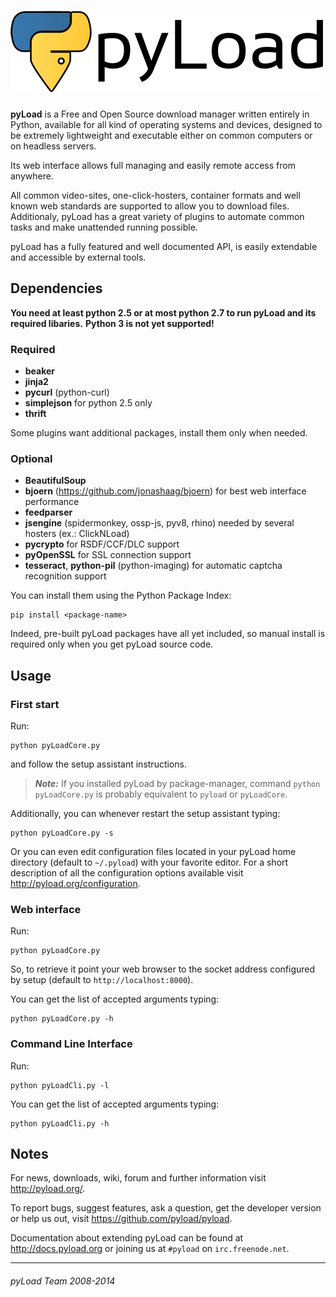 ![pyLoad](/docs/resources/banner.png "pyLoad")
=============================

**pyLoad** is a Free and Open Source download manager written entirely in Python, available for all kind of operating systems and devices,
designed to be extremely lightweight and executable either on common computers or on headless servers.

Its web interface allows full managing and easily remote access from anywhere.

All common video-sites, one-click-hosters, container formats and well known web standards are supported to allow you to download files.
Additionaly, pyLoad has a great variety of plugins to automate common tasks and make unattended running possible.

pyLoad has a fully featured and well documented API, is easily extendable and accessible by external tools.


Dependencies
------------

**You need at least python 2.5 or at most python 2.7 to run pyLoad and its required libaries.**
**Python 3 is not yet supported!**

### Required ###

 - **beaker**
 - **jinja2**
 - **pycurl** (python-curl)
 - **simplejson** for python 2.5 only
 - **thrift**

Some plugins want additional packages, install them only when needed.

### Optional ###

 - **BeautifulSoup**
 - **bjoern** (<https://github.com/jonashaag/bjoern>) for best web interface performance
 - **feedparser**
 - **jsengine** (spidermonkey, ossp-js, pyv8, rhino) needed by several hosters (ex.: ClickNLoad)
 - **pycrypto** for RSDF/CCF/DLC support
 - **pyOpenSSL** for SSL connection support
 - **tesseract**, **python-pil** (python-imaging) for automatic captcha recognition support

You can install them using the Python Package Index:

    pip install <package-name>

Indeed, pre-built pyLoad packages have all yet included, so manual install is required only when you get pyLoad source code.


Usage
-----------

### First start ###

Run:

    python pyLoadCore.py

and follow the setup assistant instructions.

> ***Note:***
If you installed pyLoad by package-manager, command `python pyLoadCore.py` is probably equivalent to `pyload` or `pyLoadCore`.

Additionally, you can whenever restart the setup assistant typing:

    python pyLoadCore.py -s

Or you can even edit configuration files located in your pyLoad home directory (default to `~/.pyload`)
with your favorite editor.
For a short description of all the configuration options available visit <http://pyload.org/configuration>.


### Web interface ###

Run:

    python pyLoadCore.py

So, to retrieve it point your web browser to the socket address configured by setup (default to `http://localhost:8000`).

You can get the list of accepted arguments typing:

    python pyLoadCore.py -h


### Command Line Interface ###

Run:

    python pyLoadCli.py -l

You can get the list of accepted arguments typing:

    python pyLoadCli.py -h


Notes
-----

For news, downloads, wiki, forum and further information visit <http://pyload.org/>.

To report bugs, suggest features, ask a question, get the developer version
or help us out, visit <https://github.com/pyload/pyload>.

Documentation about extending pyLoad can be found at <http://docs.pyload.org> or joining us at `#pyload` on `irc.freenode.net`.


------------------------------
###### pyLoad Team 2008-2014 ######
